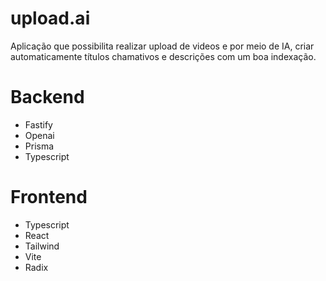 # upload.ai

Aplicação que possibilita realizar upload de videos e por meio de IA, criar automaticamente títulos chamativos e descrições com um boa indexação.

# Backend

- Fastify
- Openai
- Prisma
- Typescript

# Frontend

- Typescript
- React
- Tailwind
- Vite
- Radix
